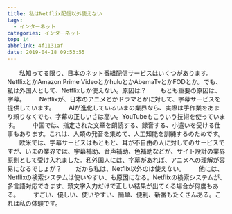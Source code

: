 ```yaml
---
title: 私はNetflix配信以外使えない
tags:
  - インターネット
categories: インターネット
top: 14
abbrlink: 4f1131af
date: 2019-04-18 09:53:55
---
```

　　私知ってる限り、日本のネット番組配信サービスはいくつがあります。NetflixとかAmazon Prime VideoとかhuluとかAbemaTvとかFODとか。でも、私は外国人として、Netflixしか使えない。原因は？<!--more-->
　　もとも重要の原因は、字幕。
　　Netflixが、日本のアニメとかドラマとかに対して、字幕サービスを提供しています。
　　AIが進化しているいまの業界なら、実際は手作業をあまり頼りなくでも、字幕の正しいさは高い。YouTubeもこういう技術を使っています。
　　中国では、指定された文章を朗読する、録音する、小遣いを受ける仕事もあります。これは、人類の発音を集めて、人工知能を訓練するのためです。
　　欧米では、字幕サービスはもともと、耳が不自由の人に対してのサービスですが、いまの業界では、字幕補助、音声補助、色補助などが、サイト設計の業界原則として受け入れました。私外国人には、字幕があれば、アニメへの理解が容易になるでしょが？
　　だから私は、Netflix以外のは使えない。
　　他には、Netflixの検索システムは使いやすい、も原因になる。Netflixの検索システムが、多言語対応できます、頭文字入力だけで正しい結果が出てくる場合が何度もある。
　　すごい、優しい、使いやすい、簡単、便利、新番もたくさんある。これは私の体験です。
